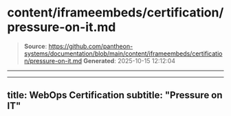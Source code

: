 # content/iframeembeds/certification/pressure-on-it.md

> **Source**: https://github.com/pantheon-systems/documentation/blob/main/content/iframeembeds/certification/pressure-on-it.md
> **Generated**: 2025-10-15 12:12:04

---

---
title: WebOps Certification
subtitle: "Pressure on IT"
---

<Partial file="certification-guide/pressure-on-it.md" />
